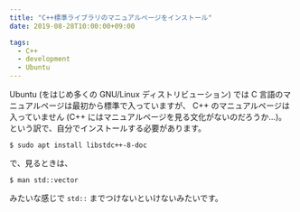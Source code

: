 ```yaml
---
title: "C++標準ライブラリのマニュアルページをインストール"
date: 2019-08-28T10:00:00+09:00

tags:
  - C++
  - development
  - Ubuntu
---
```


Ubuntu (をはじめ多くの GNU/Linux ディストリビューション) では C 言語のマニュアルページは最初から標準で入っていますが、
C++ のマニュアルページは入っていません (C++ にはマニュアルページを見る文化がないのだろうか…)。
という訳で、自分でインストールする必要があります。

```shell
$ sudo apt install libstdc++-8-doc
```

で、見るときは、

```shell
$ man std::vector
```

みたいな感じで `std::` までつけないといけないみたいです。
